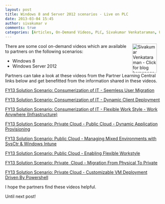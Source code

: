 ```yaml
---
layout: post
title: Windows 8 and Server 2012 scenarios - Live on PLC
date: 2013-03-04 15:45
author: sivakumar v
comments: true
categories: [Articles, On-Demand Videos, PLC, Sivakumar Venkataraman, Uncategorized, Windows 8, Windows Server 2012]
---
```

<p style="text-align: left;"><a title="Sivakumar Venkataraman - Click for blog homepage"><img src="https://microsofttpd.github.io/assets/0871.sivav.jpg" alt="Sivakumar Venkataraman - Click for blog homepage" width="80" height="95" align="right" border="0" hspace="10" /></a>There are some cool on-demand videos which are available to partners on the following scenarios:</p>
<ul>
<li>Windows 8</li>
<li>Windows Server 2012</li>
</ul>
<p>Partners can take a look at these videos from the Partner Learning Central links below and get benefitted from the information shared in these videos.</p>
<p><a title="FY13 Solution Scenario: Consumerization of IT - Seemless User Migration" href="https://training.partner.microsoft.com/learning/app/management/LMS_ActDetails.aspx?UserMode=0&amp;ActivityId=837438" target="_blank">FY13 Solution Scenario: Consumerization of IT - Seemless User Migration</a></p>
<p><a title="FY13 Solution Scenario: Consumerization of IT - Dynamic Client Deployment" href="https://training.partner.microsoft.com/learning/app/management/LMS_ActDetails.aspx?UserMode=0&amp;ActivityId=837439" target="_blank">FY13 Solution Scenario: Consumerization of IT - Dynamic Client Deployment</a></p>
<p><a title="FY13 Solution Scenario: Consumerization of IT - Flexible Work Style - Work Anywhere (Infrastructure)" href="https://training.partner.microsoft.com/learning/app/management/LMS_ActDetails.aspx?UserMode=0&amp;ActivityId=837440" target="_blank">FY13 Solution Scenario: Consumerization of IT - Flexible Work Style - Work Anywhere (Infrastructure)</a></p>
<p><a title="FY13 Solution Scenario: Private Cloud - Public Cloud - Dynamic Application Provisioning" href="https://training.partner.microsoft.com/learning/app/management/LMS_ActDetails.aspx?UserMode=0&amp;ActivityId=837441" target="_blank">FY13 Solution Scenario: Private Cloud - Public Cloud - Dynamic Application Provisioning</a></p>
<p><a title="FY13 Solution Scenario: Public Cloud - Managing Mixed Environments with SysCtr &amp;amp; Windows Intune" href="https://training.partner.microsoft.com/learning/app/management/LMS_ActDetails.aspx?UserMode=0&amp;ActivityId=837442" target="_blank">FY13 Solution Scenario: Public Cloud - Managing Mixed Environments with SysCtr &amp; Windows Intune</a></p>
<p><a title="FY13 Solution Scenario: Public Cloud - Enabling Flexible Workstyle" href="https://training.partner.microsoft.com/learning/app/management/LMS_ActDetails.aspx?UserMode=0&amp;ActivityId=837443" target="_blank">FY13 Solution Scenario: Public Cloud - Enabling Flexible Workstyle</a></p>
<p><a title="FY13 Solution Scenario: Private&amp;nbsp; Cloud - Migration From Physical To Private" href="https://training.partner.microsoft.com/learning/app/management/LMS_ActDetails.aspx?UserMode=0&amp;ActivityId=837444" target="_blank">FY13 Solution Scenario: Private&nbsp; Cloud - Migration From Physical To Private</a></p>
<p><a title="FY13 Solution Scenario: Private Cloud - Customizable VM Deployment Driven By Powershell" href="https://training.partner.microsoft.com/learning/app/management/LMS_ActDetails.aspx?UserMode=0&amp;ActivityId=837445" target="_blank">FY13 Solution Scenario: Private Cloud - Customizable VM Deployment Driven By Powershell</a></p>
<p>I hope the partners find these videos helpful.</p>
<p>Until next post!</p>
